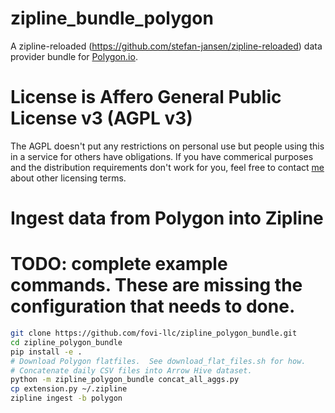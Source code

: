 # zipline_bundle_polygon
A zipline-reloaded (https://github.com/stefan-jansen/zipline-reloaded) data provider bundle for [Polygon.io](https://polygon.io/).

# License is Affero General Public License v3 (AGPL v3)
The AGPL doesn't put any restrictions on personal use but people using this in a service for others have obligations.  If you have commerical purposes and the distribution requirements don't work for you, feel free to contact [me](https://www.linkedin.com/in/jamespaulwhite/) about other licensing terms.

# Ingest data from Polygon into Zipline

# TODO: complete example commands.  These are missing the configuration that needs to done.

```bash
git clone https://github.com/fovi-llc/zipline_polygon_bundle.git
cd zipline_polygon_bundle
pip install -e .
# Download Polygon flatfiles.  See download_flat_files.sh for how.
# Concatenate daily CSV files into Arrow Hive dataset.
python -m zipline_polygon_bundle concat_all_aggs.py
cp extension.py ~/.zipline
zipline ingest -b polygon
```

